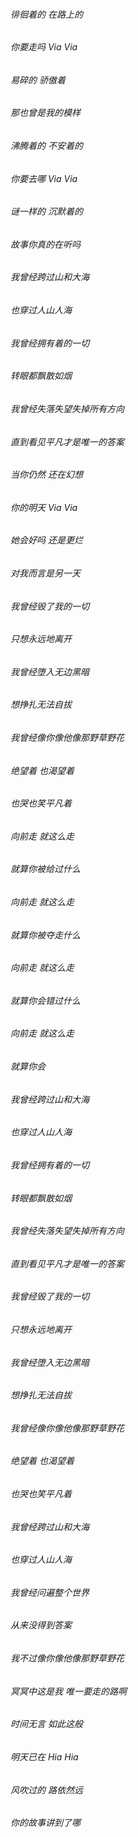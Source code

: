 ###### 徘徊着的 在路上的
###### 你要走吗 Via Via
###### 易碎的 骄傲着
###### 那也曾是我的模样
###### 沸腾着的 不安着的
###### 你要去哪 Via Via
###### 谜一样的 沉默着的
###### 故事你真的在听吗
###### 我曾经跨过山和大海
###### 也穿过人山人海
###### 我曾经拥有着的一切
###### 转眼都飘散如烟
###### 我曾经失落失望失掉所有方向
###### 直到看见平凡才是唯一的答案
###### 当你仍然 还在幻想
###### 你的明天 Via Via
###### 她会好吗 还是更烂
###### 对我而言是另一天
###### 我曾经毁了我的一切
###### 只想永远地离开
###### 我曾经堕入无边黑暗
###### 想挣扎无法自拔
###### 我曾经像你像他像那野草野花
###### 绝望着 也渴望着
###### 也哭也笑平凡着
###### 向前走 就这么走
###### 就算你被给过什么
###### 向前走 就这么走
###### 就算你被夺走什么
###### 向前走 就这么走
###### 就算你会错过什么
###### 向前走 就这么走
###### 就算你会
###### 我曾经跨过山和大海
###### 也穿过人山人海
###### 我曾经拥有着的一切
###### 转眼都飘散如烟
###### 我曾经失落失望失掉所有方向
###### 直到看见平凡才是唯一的答案
###### 我曾经毁了我的一切
###### 只想永远地离开
###### 我曾经堕入无边黑暗
###### 想挣扎无法自拔
###### 我曾经像你像他像那野草野花
###### 绝望着 也渴望着
###### 也哭也笑平凡着
###### 我曾经跨过山和大海
###### 也穿过人山人海
###### 我曾经问遍整个世界
###### 从来没得到答案
###### 我不过像你像他像那野草野花
###### 冥冥中这是我 唯一要走的路啊
###### 时间无言 如此这般
###### 明天已在 Hia Hia
###### 风吹过的 路依然远
###### 你的故事讲到了哪
